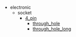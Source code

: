 * electronic
  * socket
    * [4_pin](electronic/socket/4_pin)
      * [through_hole](electronic/socket/4_pin/through_hole)
      * [through_hole_long](electronic/socket/4_pin/through_hole/through_hole_long)
